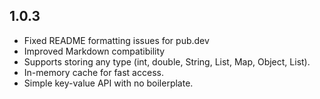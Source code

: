 ## 1.0.3

- Fixed README formatting issues for pub.dev
- Improved Markdown compatibility
- Supports storing any type (int, double, String, List, Map, Object, List<Object>).
- In-memory cache for fast access.
- Simple key-value API with no boilerplate.

